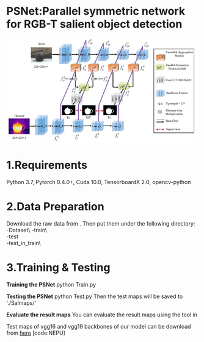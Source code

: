 # PSNet:Parallel symmetric network for RGB-T salient object detection
![image](figs/overall.jpg)

# 1.Requirements
Python 3.7, Pytorch 0.4.0+, Cuda 10.0, TensorboardX 2.0, opencv-python

# 2.Data Preparation
Download the raw data from . Then put them under the following directory:
    -Dataset\ 
       -train\  
       -test\
       -test_in_train\
       
# 3.Training & Testing
**Training the PSNet**
python Train.py

**Testing the PSNet**
python Test.py
Then the test maps will be saved to './Salmaps/'

**Evaluate the result maps**
You can evaluate the result maps using the tool in





Test maps of vgg16 and vgg19 backbones of our model can be download from [here](https://pan.baidu.com/s/1aVHjW0WdIDIDvbHeC1ypNg) [code:NEPU] 
